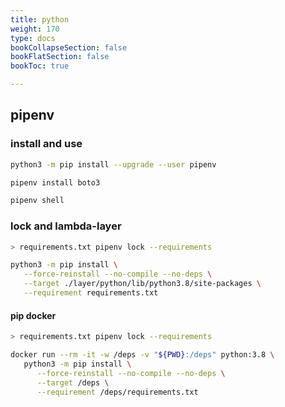 ```yaml
---
title: python
weight: 170
type: docs
bookCollapseSection: false
bookFlatSection: false
bookToc: true

---
```



## pipenv

### install and use

```bash
python3 -m pip install --upgrade --user pipenv

pipenv install boto3

pipenv shell
```

### lock and lambda-layer

```bash
> requirements.txt pipenv lock --requirements

python3 -m pip install \
   --force-reinstall --no-compile --no-deps \
   --target ./layer/python/lib/python3.8/site-packages \
   --requirement requirements.txt
```

#### pip docker

```bash
> requirements.txt pipenv lock --requirements

docker run --rm -it -w /deps -v "${PWD}:/deps" python:3.8 \
   python3 -m pip install \
      --force-reinstall --no-compile --no-deps \
      --target /deps \
      --requirement /deps/requirements.txt
```
